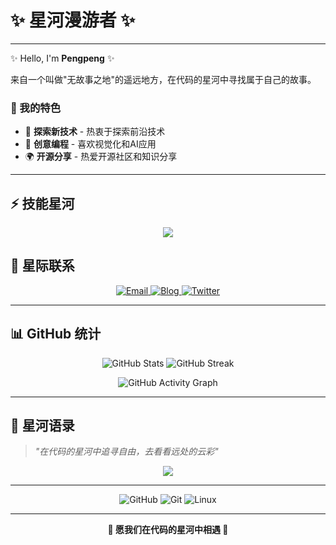 # ✨ 星河漫游者 ✨







---



✨ Hello, I'm **Pengpeng** ✨

来自一个叫做"无故事之地"的遥远地方，在代码的星河中寻找属于自己的故事。

### 🚀 我的特色

- 🚀 **探索新技术** - 热衷于探索前沿技术
- 🎨 **创意编程** - 喜欢视觉化和AI应用
- 🌍 **开源分享** - 热爱开源社区和知识分享

---

## ⚡ 技能星河

<p align="center">
  <img src="https://skillicons.dev/icons?i=python,javascript,typescript,vue,react,nodejs,docker,kubernetes,aws,git,linux,mongodb,postgresql,redis,nginx" />
</p>



## 🌟 星际联系

<p align="center">
  <a href="mailto:your@email.com">
    <img src="https://img.shields.io/badge/-Email-D14836?style=for-the-badge&logo=gmail&logoColor=white" alt="Email" />
  </a>
  <a href="https://your-blog.com">
    <img src="https://img.shields.io/badge/-Blog-21759B?style=for-the-badge&logo=wordpress&logoColor=white" alt="Blog" />
  </a>
  <a href="https://twitter.com/yourusername">
    <img src="https://img.shields.io/badge/-Twitter-1DA1F2?style=for-the-badge&logo=twitter&logoColor=white" alt="Twitter" />
  </a>
</p>

---

## 📊 GitHub 统计

<p align="center">
  <img src="https://github-readme-stats.vercel.app/api?username=webvs2&show_icons=true&theme=radical&hide_border=true" alt="GitHub Stats" />
  <img src="https://github-readme-streak-stats.herokuapp.com/?user=webvs2&theme=radical&hide_border=true" alt="GitHub Streak" />
</p>

<p align="center">
  <img src="https://github-readme-activity-graph.vercel.app/graph?username=webvs2&theme=radical&hide_border=true" alt="GitHub Activity Graph" />
</p>

---

## 🌌 星河语录

> *"在代码的星河中追寻自由，去看看远处的云彩"*

<p align="center">
  <img src="https://capsule-render.vercel.app/api?type=waving&color=gradient&height=100&section=footer&text=感谢访问我的星河&fontSize=20" />
</p>

---

<div align="center">
  
  ![GitHub](https://img.shields.io/badge/GitHub-100000?style=for-the-badge&logo=github&logoColor=white)
  ![Git](https://img.shields.io/badge/Git-F05032?style=for-the-badge&logo=git&logoColor=white)
  ![Linux](https://img.shields.io/badge/Linux-FCC624?style=for-the-badge&logo=linux&logoColor=black)
  
</div>

---

<p align="center">
  <strong>🌟 愿我们在代码的星河中相遇 🌟</strong>
</p>
